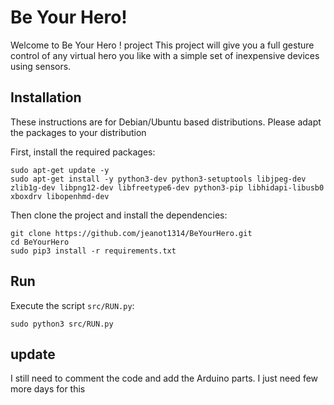 # Be Your Hero!

Welcome to Be Your Hero ! project
This project will give you a full gesture control of any virtual hero you like with a simple set of inexpensive devices using sensors. 

## Installation

These instructions are for Debian/Ubuntu based distributions. Please
adapt the packages to your distribution

First, install the required packages:

    sudo apt-get update -y
    sudo apt-get install -y python3-dev python3-setuptools libjpeg-dev zlib1g-dev libpng12-dev libfreetype6-dev python3-pip libhidapi-libusb0 xboxdrv libopenhmd-dev

Then clone the project and install the dependencies:

    git clone https://github.com/jeanot1314/BeYourHero.git
    cd BeYourHero
    sudo pip3 install -r requirements.txt

## Run

Execute the script `src/RUN.py`:

    sudo python3 src/RUN.py

## update

I still need to comment the code and add the Arduino parts. I just need few more days for this

